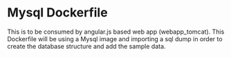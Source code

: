 # Mysql Dockerfile
This is to be consumed by angular.js based web app (webapp_tomcat). This Dockerfile will be using a Mysql image and importing a sql dump in order to create the database structure and add the sample data. 

